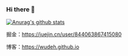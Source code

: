 ### Hi there 👋
[![Anurag's github stats](https://github-readme-stats.vercel.app/api?username=wudeh&show_icons=true&theme=radical)](https://github.com/anuraghazra/github-readme-stats)

掘金：https://juejin.cn/user/844063867415080

博客：https://wudeh.github.io


<!--
**wudeh/wudeh** is a ✨ _special_ ✨ repository because its `README.md` (this file) appears on your GitHub profile.

Here are some ideas to get you started:

- 🔭 I’m currently working on ...
- 🌱 I’m currently learning ...
- 👯 I’m looking to collaborate on ...
- 🤔 I’m looking for help with ...
- 💬 Ask me about ...
- 📫 How to reach me: ...
- 😄 Pronouns: ...
- ⚡ Fun fact: ...
-->
